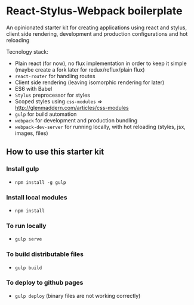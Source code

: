 # React-Stylus-Webpack boilerplate
An opinionated starter kit for creating applications using react and stylus, client side rendering, development and production configurations and hot reloading

Tecnology stack:
* Plain react (for now), no flux implementation in order to keep it simple (maybe create a fork later for redux/reflux/plain flux)
* `react-router` for handling routes
* Client side rendering (leaving isomorphic rendering for later)
* ES6 with Babel
* `Stylus` preprocessor for styles
* Scoped styles using `css-modules` => http://glenmaddern.com/articles/css-modules
* `gulp` for build automation
* `webpack` for development and production bundling
* `webpack-dev-server` for running locally, with hot reloading (styles, jsx, images, files)

## How to use this starter kit
### Install gulp
* `npm install -g gulp`

### Install local modules
* `npm install`

### To run locally
* `gulp serve`

### To build distributable files
* `gulp build`

### To deploy to github pages
* `gulp deploy` (binary files are not working correctly)
